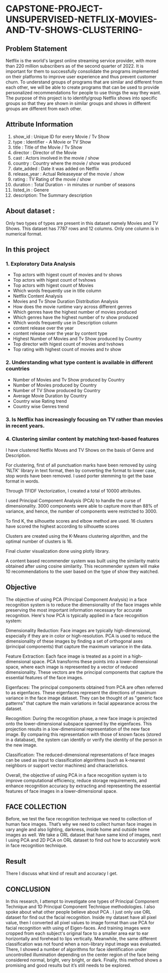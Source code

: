 # CAPSTONE-PROJECT-UNSUPERVISED-NETFLIX-MOVIES-AND-TV-SHOWS-CLUSTERING-

## Problem Statement
Netflix is ​​the world's largest online streaming service provider, with more than 220 million subscribers as of the second quarter of 2022. It is important for them to successfully consolidate the programs implemented on their platforms to improve user experience and thus prevent customer churn. To understand groups of programs that are similar and different from each other, we will be able to create programs that can be used to provide personalized recommendations for people to use things the way they want. The purpose of this project is to identify/group Netflix shows into specific groups so that they are shown in similar groups and shows in different groups are different from each other.

## Attribute Information
1. show_id : Unique ID for every Movie / Tv Show
2. type : Identifier - A Movie or TV Show
3. title : Title of the Movie / Tv Show
4. director : Director of the Movie
5. cast : Actors involved in the movie / show
6. country : Country where the movie / show was produced
7. date_added : Date it was added on Netflix
8. release_year : Actual Releaseyear of the movie / show
9. rating : TV Rating of the movie / show
10. duration : Total Duration - in minutes or number of seasons
11. listed_in : Genere
12. description: The Summary description

## About dataset :
Only two types of types are present in this dataset namely Movies and TV Shows. This dataset has 7787 rows and 12 columns. Only one column is in numerical format.
 
## In this project
### 1. Exploratory Data Analysis
- Top actors with higest count of movies and tv shows
- Top actors with higest count of tvshows
- Top actors with higest count of Movies
- Which words frequently use in title column
- Netflix Content Analysis
- Movies and Tv Show Duration Distribution Analysis
- How does the movie runtime vary across different genres
- Which genres have the highest number of movies produced
- Which genres have the highest number of tv show produced
- Which words frequently use in Description column
- content release over the year
- content release over the year by content type
- Highest Number of Movies and Tv Show produced by Country
- Top director with higest count of movies and tvshows
- Top rating with highest count of movies and tv show

### 2. Understanding what type content is available in different countries
- Number of Movies and Tv Show produced by Country
- Number of Movies produced by Country
- Number of TV Show produced by Country
- Average Movie Duration by Country
- Country wise Rating trend
- Country wise Genres trend


### 3. Is Netflix has increasingly focusing on TV rather than movies in recent years.


### 4. Clustering similar content by matching text-based features
I have clustered Netflix Moves and TV Shows on the basis of Genre and Description.

For clustering, first of all punctuation marks have been removed by using 'NLTK' library in text format, then by converting the format to lower case, stop words have been removed. I used porter stemming to get the base format in words.

Through TFIDF Vectorization, I created a total of 10000 attributes.

I used Principal Component Analysis (PCA) to handle the curse of dimensionality. 3000 components were able to capture more than 88% of variance, and hence, the number of components were restricted to 3000.

To find K, the silhouette scores and elbow method are used. 16 clusters have scored the highest according to silhouette scores

Clusters are created using the K-Means clustering algorithm, and the optimal number of clusters is 16.

Final cluster visualization done using plotly library.

A content based recommender system was built using the similarity matrix obtained after using cosine similarity. This recommender system will make 10 recommendations to the user based on the type of show they watched.




## Objective
The objective of using PCA (Principal Component Analysis) in a face recognition system is to reduce the dimensionality of the face images while preserving the most important information necessary for accurate recognition. Here's how PCA is typically applied in a face recognition system:

Dimensionality Reduction: Face images are typically high-dimensional, especially if they are in color or high-resolution. PCA is used to reduce the dimensionality of these images by finding a set of orthogonal axes (principal components) that capture the maximum variance in the data.

Feature Extraction: Each face image is treated as a point in a high-dimensional space. PCA transforms these points into a lower-dimensional space, where each image is represented by a vector of reduced dimensionality. These vectors are the principal components that capture the essential features of the face images.

Eigenfaces: The principal components obtained from PCA are often referred to as eigenfaces. These eigenfaces represent the directions of maximum variance in the face image dataset. They can be thought of as "generic face patterns" that capture the main variations in facial appearance across the dataset.

Recognition: During the recognition phase, a new face image is projected onto the lower-dimensional subspace spanned by the eigenfaces. This projection results in a low-dimensional representation of the new face image. By comparing this representation with those of known faces (stored in a database), the system can identify or verify the identity of the person in the new image.

Classification: The reduced-dimensional representations of face images can be used as input to classification algorithms (such as k-nearest neighbors or support vector machines) and characteristics.

Overall, the objective of using PCA in a face recognition system is to improve computational efficiency, reduce storage requirements, and enhance recognition accuracy by extracting and representing the essential features of face images in a lower-dimensional space.







## FACE COLLECTION

Before, we test the face recognition technique we need to collection of human
face images. That’s why we need to collect human face images in vary angle and
also lighting, darkness, inside home and outside home images as well. We take
a ORL dataset that have same kind of images, next I using PCA and 2D PCA on
ORL dataset to find out how to accurately work in face recognition technique.
## Result
There I discuss what kind of result and accuracy I get.
## CONCLUSION
In this research, I attempt to investigate one types of Principal Component
Technique and 1D Principal Component Technique methodologies. I also spoke
about what other people believe about PCA . I just only use ORL
dataset for find out the facial recognition. Inside my dataset have all pixel value,
then I converted all pixel values to image format than use PCA for
facial recognition with using of Eigen-faces. And training images were cropped
from each subject's original face to a smaller area ear to ear horizontally and
forehead to lips vertically. Meanwhile, the same different classification was not
found when a non-library input image was evaluated.
There, I showed a number of algorithms for face identification under uncontrolled
illumination depending on the center region of the face being considered normal,
bright, very bright, or dark. Finally, this method shows a promising and good
results but it’s still needs to be explored.